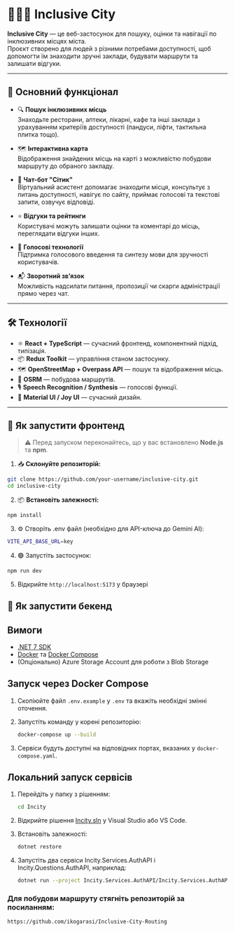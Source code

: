 # 👩‍🦽‍➡️ Inclusive City

**Inclusive City** — це веб-застосунок для пошуку, оцінки та навігації по інклюзивних місцях міста.  
Проєкт створено для людей з різними потребами доступності, щоб допомогти їм знаходити зручні заклади, будувати маршрути та залишати відгуки.

---

## 🔑 Основний функціонал

- 🔍 **Пошук інклюзивних місць**  
  Знаходьте ресторани, аптеки, лікарні, кафе та інші заклади з урахуванням критеріїв доступності (пандуси, ліфти, тактильна плитка тощо).

- 🗺️ **Інтерактивна карта**  
  Відображення знайдених місць на карті з можливістю побудови маршруту до обраного закладу.

- 🤖 **Чат-бот "Сітик"**  
  Віртуальний асистент допомагає знаходити місця, консультує з питань доступності, навігує по сайту, приймає голосові та текстові запити, озвучує відповіді.

- ⭐ **Відгуки та рейтинги**  
  Користувачі можуть залишати оцінки та коментарі до місць, переглядати відгуки інших.

- 🎤 **Голосові технології**  
  Підтримка голосового введення та синтезу мови для зручності користувачів.

- 📬 **Зворотний зв’язок**  
  Можливість надсилати питання, пропозиції чи скарги адміністрації прямо через чат.

---

## 🛠️ Технології

- ⚛️ **React + TypeScript** — сучасний фронтенд, компонентний підхід, типізація.  
- 📦 **Redux Toolkit** — управління станом застосунку.  
- 🗺️ **OpenStreetMap + Overpass API** — пошук та відображення місць.  
- 🧭 **OSRM** — побудова маршрутів.  
- 🎙️ **Speech Recognition / Synthesis** — голосові функції.  
- 🎨 **Material UI / Joy UI** — сучасний дизайн.

---

## 🚀 Як запустити фронтенд

> ⚠️ Перед запуском переконайтесь, що у вас встановлено **Node.js** та **npm**.

1. 📥 **Склонуйте репозиторій:**

```bash
git clone https://github.com/your-username/inclusive-city.git
cd inclusive-city
```
2. 📦 **Встановіть залежності:**
```bash
npm install
```
3. ⚙️ Створіть .env файл (необхідно для API-ключа до Gemini AI):
```bash
VITE_API_BASE_URL=key
```
4. 🟢 Запустіть застосунок:
```bash
npm run dev
```
5. Відкрийте `http://localhost:5173` у браузері

## 🚀 Як запустити бекенд

## Вимоги

- [.NET 7 SDK](https://dotnet.microsoft.com/en-us/download/dotnet/7.0)
- [Docker](https://www.docker.com/) та [Docker Compose](https://docs.docker.com/compose/)
- (Опціонально) Azure Storage Account для роботи з Blob Storage

## Запуск через Docker Compose

1. Скопіюйте файл `.env.example` у `.env` та вкажіть необхідні змінні оточення.
2. Запустіть команду у корені репозиторію:

    ```sh
    docker-compose up --build
    ```

3. Сервіси будуть доступні на відповідних портах, вказаних у `docker-compose.yaml`.

## Локальний запуск сервісів

1. Перейдіть у папку з рішенням:

    ```sh
    cd Incity
    ```

2. Відкрийте рішення [Incity.sln](Incity/Incity.sln) у Visual Studio або VS Code.

3. Встановіть залежності:

    ```sh
    dotnet restore
    ```

4. Запустіть два сервіси Incity.Services.AuthAPI і Incity.Questions.AuthAPI, наприклад:

    ```sh
    dotnet run --project Incity.Services.AuthAPI/Incity.Services.AuthAPI.csproj
    ```

### Для побудови маршруту стягніть репозиторій за посиланням: 
`https://github.com/ikogarasi/Inclusive-City-Routing`
